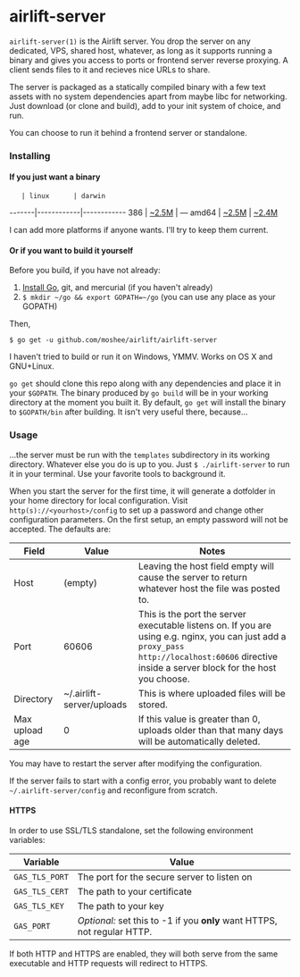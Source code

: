 # airlift-server

`airlift-server(1)` is the Airlift server. You drop the server on any
dedicated, VPS, shared host, whatever, as long as it supports running a binary
and gives you access to ports or frontend server reverse proxying. A client
sends files to it and recieves nice URLs to share.

The server is packaged as a statically compiled binary with a few text assets
with no system dependencies apart from maybe libc for networking. Just download
(or clone and build), add to your init system of choice, and run.

You can choose to run it behind a frontend server or standalone. 

### Installing

#### If you just want a binary

       | linux      | darwin
-------|------------|------------
 386   | [~2.5M][1] | —
 amd64 | [~2.5M][2] | [~2.4M][3]

[1]: http://static.displaynone.us/airlift-server/airlift-server-linux_386.tar.bz2
[2]: http://static.displaynone.us/airlift-server/airlift-server-linux_amd64.tar.bz2
[3]: http://static.displaynone.us/airlift-server/airlift-server-darwin_amd64.tar.bz2

I can add more platforms if anyone wants. I'll try to keep them current.

#### Or if you want to build it yourself

Before you build, if you have not already:

1. [Install Go](http://golang.org/doc/install), git, and mercurial (if you
   haven't already)
2. `$ mkdir ~/go && export GOPATH=~/go` (you can use any place as your GOPATH)

Then,

```
$ go get -u github.com/moshee/airlift/airlift-server
```

I haven't tried to build or run it on Windows, YMMV. Works on OS X and
GNU+Linux.

`go get` should clone this repo along with any dependencies and place it
in your `$GOPATH`. The binary produced by `go build` will be in your working
directory at the moment you built it. By default, `go get` will install the
binary to `$GOPATH/bin` after building. It isn't very useful there, because...

### Usage

...the server must be run with the `templates` subdirectory in its working
directory. Whatever else you do is up to you. Just `$ ./airlift-server` to run
it in your terminal. Use your favorite tools to background it.

When you start the server for the first time, it will generate a dotfolder in
your home directory for local configuration. Visit
`http(s)://<yourhost>/config` to set up a password and change other
configuration parameters. On the first setup, an empty password will not be
accepted. The defaults are:

 Field | Value     | Notes
-------|-----------|----------------------------------------------
 Host  | (empty)   | Leaving the host field empty will cause the server to return whatever host the file was posted to.
 Port  | 60606     | This is the port the server executable listens on. If you are using e.g. nginx, you can just add a `proxy_pass http://localhost:60606` directive inside a server block for the host you choose.
 Directory | ~/.airlift-server/uploads | This is where uploaded files will be stored.
 Max upload age | 0 | If this value is greater than 0, uploads older than that many days will be automatically deleted.

You may have to restart the server after modifying the configuration.

If the server fails to start with a config error, you probably want to delete
`~/.airlift-server/config` and reconfigure from scratch.

#### HTTPS

In order to use SSL/TLS standalone, set the following environment variables:

 Variable       | Value
----------------|---------------------------------------------
 `GAS_TLS_PORT` | The port for the secure server to listen on
 `GAS_TLS_CERT` | The path to your certificate
 `GAS_TLS_KEY`  | The path to your key
 `GAS_PORT`     | *Optional:* set this to -1 if you **only** want HTTPS, not regular HTTP.

If both HTTP and HTTPS are enabled, they will both serve from the same
executable and HTTP requests will redirect to HTTPS.
